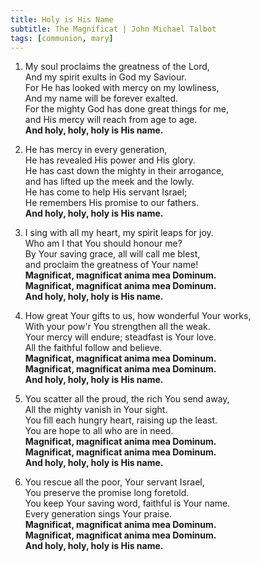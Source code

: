 ```yaml
---
title: Holy is His Name
subtitle: The Magnificat | John Michael Talbot
tags: [communion, mary]
---
```


1. My soul proclaims the greatness of the Lord,   
  And my spirit exults in God my Saviour.   
  For He has looked with mercy on my lowliness,   
  And my name will be forever exalted.   
  For the mighty God has done great things for me,   
  and His mercy will reach from age to age.   
  **And holy, holy, holy is His name.**

2. He has mercy in every generation,   
  He has revealed His power and His glory.   
  He has cast down the mighty in their arrogance,   
  and has lifted up the meek and the lowly.   
  He has come to help His servant Israel;   
  He remembers His promise to our fathers.   
  **And holy, holy, holy is His name.**

3. I sing with all my heart, my spirit leaps for joy.   
  Who am I that You should honour me?   
  By Your saving grace, all will call me blest,   
  and proclaim the greatness of Your name!   
  **Magnificat, magnificat anima mea Dominum.   
  Magnificat, magnificat anima mea Dominum.   
  And holy, holy, holy is His name.**

4. How great Your gifts to us, how wonderful Your works,   
  With your pow'r You strengthen all the weak.      
  Your mercy will endure; steadfast is Your love.   
  All the faithful follow and believe.   
  **Magnificat, magnificat anima mea Dominum.   
  Magnificat, magnificat anima mea Dominum.   
  And holy, holy, holy is His name.**

5. You scatter all the proud, the rich You send away,   
  All the mighty vanish in Your sight.      
  You fill each hungry heart, raising up the least.   
  You are hope to all who are in need.   
  **Magnificat, magnificat anima mea Dominum.   
  Magnificat, magnificat anima mea Dominum.   
  And holy, holy, holy is His name.**

5. You rescue all the poor, Your servant Israel,   
  You preserve the promise long foretold.      
  You keep Your saving word, faithful is Your name.   
  Every generation sings Your praise.   
  **Magnificat, magnificat anima mea Dominum.   
  Magnificat, magnificat anima mea Dominum.   
  And holy, holy, holy is His name.**

